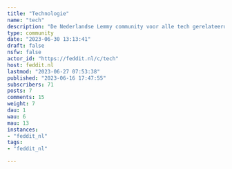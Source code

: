 ```yaml
---
title: "Technologie" 
name: "tech"
description: "De Nederlandse Lemmy community voor alle tech gerelateerde onderwerpen. "
type: community
date: "2023-06-30 13:13:41"
draft: false
nsfw: false
actor_id: "https://feddit.nl/c/tech"
host: feddit.nl
lastmod: "2023-06-27 07:53:38"
published: "2023-06-16 17:47:55"
subscribers: 71
posts: 7
comments: 15
weight: 7
dau: 1
wau: 6
mau: 13
instances:
- "feddit_nl"
tags: 
- "feddit_nl"

---
```

